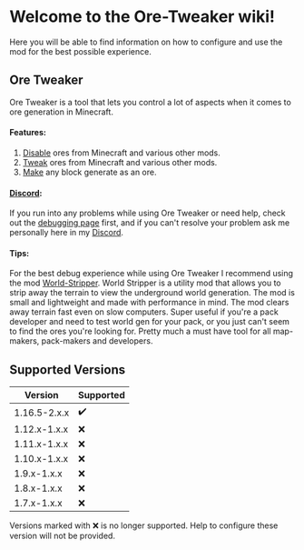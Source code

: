 # Welcome to the Ore-Tweaker wiki!

Here you will be able to find information on how to configure and use the mod for the best possible experience.

## Ore Tweaker
Ore Tweaker is a tool that lets you control a lot of aspects when it comes to ore generation in Minecraft.

#### Features:
1. [Disable](https://github.com/EwyBoy/OreTweaker/wiki/Disabling-Ore-Generation) ores from Minecraft and various other mods.
2. [Tweak](https://github.com/EwyBoy/OreTweaker/wiki/Tweaking-Ore-Generation) ores from Minecraft and various other mods.
3. [Make](https://github.com/EwyBoy/OreTweaker/wiki/Custom-Ore-Generation) any block generate as an ore.

#### [Discord](http://discord.gg/eAsSV8dXX2):
If you run into any problems while using Ore Tweaker or need help, check out the [debugging page](https://github.com/EwyBoy/OreTweaker/wiki/Debugging) first, and if you can't resolve your problem ask me personally here in my [Discord](http://discord.gg/eAsSV8dXX2).

#### Tips:
For the best debug experience while using Ore Tweaker I recommend using the mod [World-Stripper](https://www.curseforge.com/minecraft/mc-mods/world-stripper).
World Stripper is a utility mod that allows you to strip away the terrain to view the underground world generation. The mod is small and lightweight and made with performance in mind. The mod clears away terrain fast even on slow computers. Super useful if you're a pack developer and need to test world gen for your pack, or you just can't seem to find the ores you're looking for. Pretty much a must have tool for all map-makers, pack-makers and developers.

## Supported Versions

|    Version   |      Supported     |
| ------------ | ------------------ |
| 1.16.5-2.x.x | :heavy_check_mark: |
| 1.12.x-1.x.x | :x:                |
| 1.11.x-1.x.x | :x:                |
| 1.10.x-1.x.x | :x:                |
|  1.9.x-1.x.x | :x:                |
|  1.8.x-1.x.x | :x:                |
|  1.7.x-1.x.x | :x:                |

Versions marked with :x: is no longer supported. Help to configure these version will not be provided.